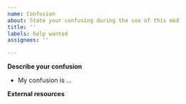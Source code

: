 ```yaml
---
name: Confusion
about: State your confusing during the use of this mod
title: ''
labels: help wanted
assignees: ''

---
```


**Describe your confusion**
- My confusion is ...

**External resources**
